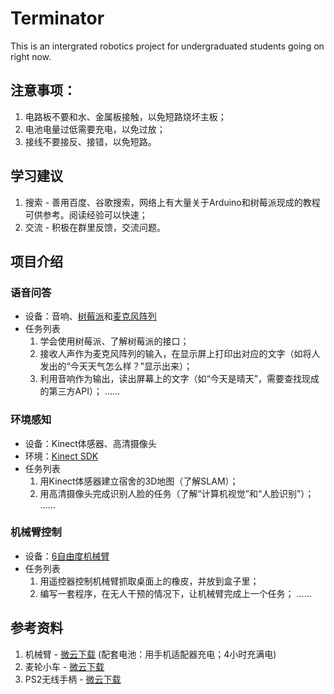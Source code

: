 # Terminator
This is an intergrated robotics project for undergraduated students going on right now.

## 注意事项：
  1. 电路板不要和水、金属板接触，以免短路烧坏主板；
  2. 电池电量过低需要充电，以免过放；
  3. 接线不要接反、接错，以免短路。

## 学习建议
  1. 搜索 - 善用百度、谷歌搜索，网络上有大量关于Arduino和树莓派现成的教程可供参考。阅读经验可以快速；
  2. 交流 - 积极在群里反馈，交流问题。

## 项目介绍
  ### 语音问答
  * 设备：音响、[树莓派](https://www.raspberrypi.org/)和[麦克风阵列](https://item.taobao.com/item.htm?spm=a1z09.2.0.0.48722e8dSL9P1T&id=548667422899&_u=k1nv1uovbbae)
  * 任务列表
    1. 学会使用树莓派、了解树莓派的接口；
    2. 接收人声作为麦克风阵列的输入，在显示屏上打印出对应的文字（如将人发出的“今天天气怎么样？”显示出来）；
    3. 利用音响作为输出，读出屏幕上的文字（如“今天是晴天”，需要查找现成的第三方API）；
    ……
    
  ### 环境感知
  * 设备：Kinect体感器、高清摄像头
  * 环境：[Kinect SDK](https://www.microsoft.com/en-us/download/details.aspx?id=44561)
  * 任务列表
    1. 用Kinect体感器建立宿舍的3D地图（了解SLAM）；
    2. 用高清摄像头完成识别人脸的任务（了解“计算机视觉”和“人脸识别”）；
    ……
    
  ### 机械臂控制
  * 设备：[6自由度机械臂](https://item.taobao.com/item.htm?spm=a1z09.2.0.0.48722e8dSL9P1T&id=555742998021&_u=k1nv1uov2538)
  * 任务列表
    1. 用遥控器控制机械臂抓取桌面上的橡皮，并放到盒子里；
    2. 编写一套程序，在无人干预的情况下，让机械臂完成上一个任务；
    ……
    
## 参考资料
  1. 机械臂 - [微云下载](https://share.weiyun.com/5NON5eJ) (配套电池：用手机适配器充电；4小时充满电)
  2. 麦轮小车 - [微云下载](https://share.weiyun.com/5FbUiIc)
  3. PS2无线手柄 - [微云下载](https://share.weiyun.com/5YLfcvz)
